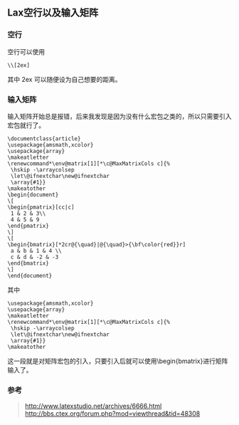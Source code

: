 ﻿## Lax空行以及输入矩阵  

### 空行  

空行可以使用  

	\\[2ex]  
	
其中 2ex 可以随便设为自己想要的距离。  

### 输入矩阵  

输入矩阵开始总是报错，后来我发现是因为没有什么宏包之类的，所以只需要引入宏包就行了。  

	\documentclass{article}
	\usepackage{amsmath,xcolor}
	\usepackage{array}
	\makeatletter
	\renewcommand*\env@matrix[1][*\c@MaxMatrixCols c]{%
	 \hskip -\arraycolsep
	 \let\@ifnextchar\new@ifnextchar
	 \array{#1}}
	\makeatother 
	\begin{document}
	\[
	\begin{pmatrix}[cc|c]
	 1 & 2 & 3\\
	 4 & 5 & 9
	\end{pmatrix}
	\]
	\[
	\begin{bmatrix}[*2cr@{\quad}|@{\quad}>{\bf\color{red}}r]
	 a & b & 1 & 4 \\
	 c & d & -2 & -3
	\end{bmatrix}
	\]
	\end{document}  
其中  

	\usepackage{amsmath,xcolor}
	\usepackage{array}
	\makeatletter
	\renewcommand*\env@matrix[1][*\c@MaxMatrixCols c]{%
	 \hskip -\arraycolsep
	 \let\@ifnextchar\new@ifnextchar
	 \array{#1}}
	\makeatother  
这一段就是对矩阵宏包的引入，只要引入后就可以使用\begin{bmatrix}进行矩阵输入了。  

### 参考  

> http://www.latexstudio.net/archives/6666.html
> http://bbs.ctex.org/forum.php?mod=viewthread&tid=48308
